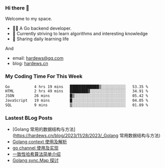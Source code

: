 ### Hi there 👋
Welcome to my space.

- 👨‍🦲 A Go backend developer. 
- 📕 Currently striving to learn algorithms and interesting knowledge
- 💪 Sharing daily learning life

And
- email: hardews@qq.com
- blog: [hardews.cn](hardews.cn)

### My Coding Time For This Week
<!--START_SECTION:waka-->

```txt
Go           4 hrs 19 mins   █████████████▒░░░░░░░░░░░   53.35 %
HTML         2 hrs 49 mins   ████████▓░░░░░░░░░░░░░░░░   34.91 %
JSON         26 mins         █▒░░░░░░░░░░░░░░░░░░░░░░░   05.42 %
JavaScript   19 mins         █░░░░░░░░░░░░░░░░░░░░░░░░   04.05 %
SQL          9 mins          ▒░░░░░░░░░░░░░░░░░░░░░░░░   01.89 %
```

<!--END_SECTION:waka-->

### Lastest BLog Posts
<!-- BLOG-POST-LIST:START -->
- [Golang 常用的数据结构与方法](https://hardews.cn/blog/2023/11/28/2023/_Golang 常用数据结构与方法)
- [Golang context 使用及解析](https://hardews.cn/blog/golang-context)
- [go channel 使用及实现](https://hardews.cn/blog/go-channel)
- [一致性哈希算法简单介绍](https://hardews.cn/blog/consistent-hash)
- [Golang sync.Map 探讨](https://hardews.cn/blog/golang-sync-map)
<!-- BLOG-POST-LIST:END -->

<!--
**Hardews/Hardews** is a ✨ _special_ ✨ repository because its `README.md` (this file) appears on your GitHub profile.

Here are some ideas to get you started:

- 🔭 I’m currently working on ...
- 🌱 I’m currently learning ...
- 👯 I’m looking to collaborate on ...
- 🤔 I’m looking for help with ...
- 💬 Ask me about ...
- 📫 How to reach me: ...
- 😄 Pronouns: ...
- ⚡ Fun fact: ...
-->

